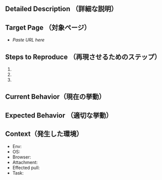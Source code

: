 ## Detailed Description （詳細な説明）


## Target Page （対象ページ）
- *Paste URL here*

## Steps to Reproduce （再現させるためのステップ）
1.
2.
3.

## Current Behavior（現在の挙動）


## Expected Behavior （適切な挙動）


## Context（発生した環境）
- Env:
- OS:
- Browser:
- Attachment:
- Effected pull:
- Task:
